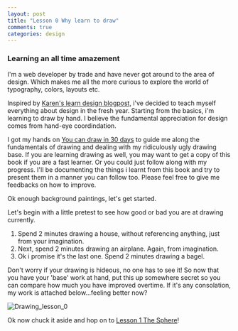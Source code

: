 ```yaml
---
layout: post
title: "Lesson 0 Why learn to draw"
comments: true
categories: design
---
```


### Learning an all time amazement

I'm a web developer by trade and have never got around to the area of design. Which makes me all the more curious to explore the world of typography, colors, layouts etc.

Inspired by [Karen's learn design blogpost](http://www.karenx.com/blog/how-to-become-a-designer-without-going-to-design-school/), i've decided to teach myself everything about design in the fresh year. Starting from the basics, i'm learning to draw by hand. I believe the fundamental appreciation for design comes from hand-eye coordindation.

I got my hands on [You can draw in 30 days](http://www.amazon.com/You-Can-Draw-30-Days/dp/0738212415/ref=sr_1_1?ie=UTF8&qid=1371607474&sr=8-1&keywords=you+can+draw+in+30+days) to guide me along the fundamentals of drawing and dealing with my ridiculously ugly drawing base. If you are learning drawing as well, you may want to get a copy of this book if you are a fast learner. Or you could just follow along with my progress. I'll be documenting the things i learnt from this book and try to present them in a manner you can follow too. Please feel free to give me feedbacks on how to improve.

Ok enough background paintings, let's get started.

Let's begin with a little pretest to see how good or bad you are at drawing currently.

1. Spend 2 minutes drawing a house, without referencing anything, just from your imagination.
2. Next, spend 2 minutes drawing an airplane. Again, from imagination.
3. Ok i promise it's the last one. Spend 2 minutes drawing a bagel.

Don't worry if your drawing is hideous, no one has to see it! So now that you have your 'base' work at hand, put this up somewhere secret so you can compare how much you have improved overtime. If it's any consolation, my work is attached below...feeling better now?

![Drawing_lesson_0](http://i1113.photobucket.com/albums/k508/houguochen/Mobile%20Uploads/7A895527-8CB4-46BF-A0D1-F1DCF9514D0F.jpg)

Ok now chuck it aside and hop on to [Lesson 1 The Sphere]({{URL}}/2014/01/02/lesson-1-the-sphere/)!
